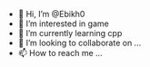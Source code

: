 - 👋 Hi, I’m @Ebikh0
- 👀 I’m interested in game
- 🌱 I’m currently learning cpp
- 💞️ I’m looking to collaborate on ...
- 📫 How to reach me ...

<!---
Ebikh0/Ebikh0 is a ✨ special ✨ repository because its `README.md` (this file) appears on your GitHub profile.
You can click the Preview link to take a look at your changes.
--->
